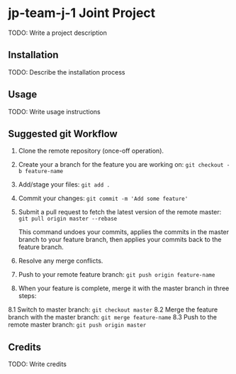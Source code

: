 # jp-team-j-1 Joint Project
TODO: Write a project description
## Installation
TODO: Describe the installation process
## Usage
TODO: Write usage instructions
## Suggested git Workflow 
1. Clone the remote repository (once-off operation).
2. Create your a branch for the feature you are working on: `git checkout -b feature-name`
3. Add/stage your files: `git add .`
4. Commit your changes: `git commit -m 'Add some feature'`
5. Submit a pull request to fetch the latest version of the remote master: `git pull origin master --rebase`

    This command undoes your commits, applies the commits in the master branch to your feature branch, then applies your commits back to the feature branch.
6. Resolve any merge conflicts.
7. Push to your remote feature branch: `git push origin feature-name`
8. When your feature is complete, merge it with the master branch in three steps:

8.1 Switch to master branch: `git checkout master` 
8.2 Merge the feature branch with the master branch: `git merge feature-name`
8.3 Push to the remote master branch: `git push origin master`

## Credits
TODO: Write credits

